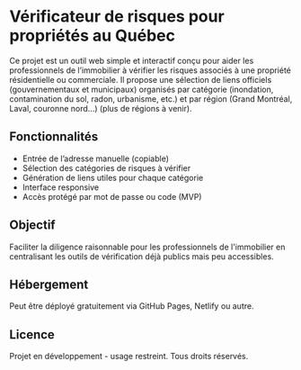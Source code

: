 # Vérificateur de risques pour propriétés au Québec

Ce projet est un outil web simple et interactif conçu pour aider les professionnels de l’immobilier à vérifier les risques associés à une propriété résidentielle ou commerciale. Il propose une sélection de liens officiels (gouvernementaux et municipaux) organisés par catégorie (inondation, contamination du sol, radon, urbanisme, etc.) et par région (Grand Montréal, Laval, couronne nord...) (plus de régions à venir).

## Fonctionnalités
- Entrée de l’adresse manuelle (copiable)
- Sélection des catégories de risques à vérifier
- Génération de liens utiles pour chaque catégorie
- Interface responsive
- Accès protégé par mot de passe ou code (MVP)

## Objectif
Faciliter la diligence raisonnable pour les professionnels de l'immobilier en centralisant les outils de vérification déjà publics mais peu accessibles.

## Hébergement
Peut être déployé gratuitement via GitHub Pages, Netlify ou autre.

## Licence
Projet en développement - usage restreint. Tous droits réservés.

